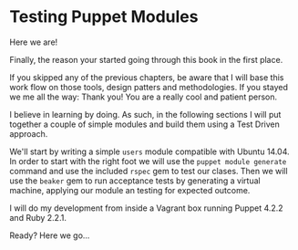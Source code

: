 # Testing Puppet Modules

Here we are! 

Finally, the reason your started going through this book in the first place.

If you skipped any of the previous chapters, be aware that I will base this work flow on those tools, design patters and methodologies. If you stayed we me all the way: Thank you! You are a really cool and patient person.

I believe in learning by doing. As such, in the following sections I will put together a couple of simple modules and build them using a Test Driven approach. 

We'll start by writing a simple `users` module compatible with Ubuntu 14.04. In order to start with the right foot we will use the `puppet module generate` command and use the included `rspec` gem to test our clases. Then we will use the `beaker` gem to run acceptance tests by generating a virtual machine, applying our module an testing for expected outcome.

I will do my development from inside a Vagrant box running Puppet 4.2.2 and Ruby 2.2.1.

Ready? Here we go...


